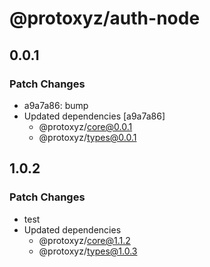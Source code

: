 # @protoxyz/auth-node

## 0.0.1

### Patch Changes

-   a9a7a86: bump
-   Updated dependencies [a9a7a86]
    -   @protoxyz/core@0.0.1
    -   @protoxyz/types@0.0.1

## 1.0.2

### Patch Changes

-   test
-   Updated dependencies
    -   @protoxyz/core@1.1.2
    -   @protoxyz/types@1.0.3
